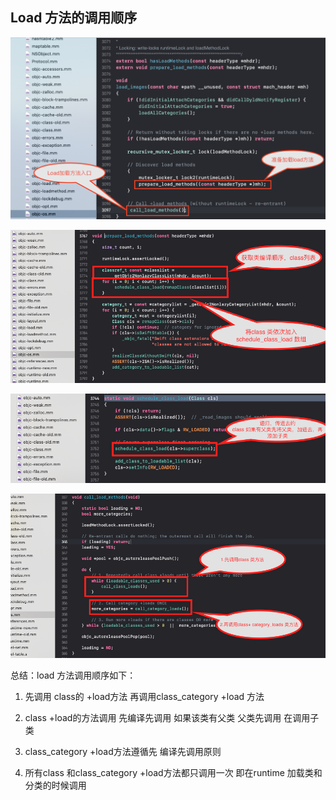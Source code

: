 ## Load 方法的调用顺序

![截屏2020-09-23 下午4.25.12](./p1.png)

![截屏2020-09-23 下午4.48.18](./p2.png)

![截屏2020-09-23 下午4.53.20](./p3.png)

![截屏2020-09-23 下午4.57.09](./p4.png)

总结：load 方法调用顺序如下：

1. 先调用 class的 +load方法 再调用class_category  +load 方法

2. class +load的方法调用 先编译先调用 如果该类有父类 父类先调用 在调用子类
3. class_category  +load方法遵循先 编译先调用原则
4. 所有class 和class_category +load方法都只调用一次 即在runtime 加载类和分类的时候调用